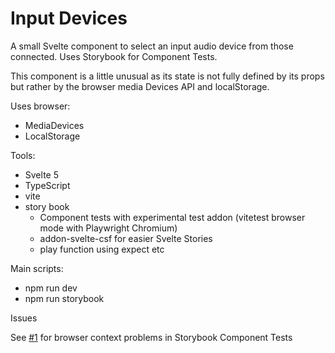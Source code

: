 # Input Devices

A small Svelte component to select an input audio device from those connected. Uses Storybook for Component Tests.

This component is a little unusual as its state is not fully defined by its props but rather by the browser media Devices API and localStorage.

Uses browser:

- MediaDevices
- LocalStorage

Tools:

- Svelte 5
- TypeScript
- vite
- story book
  - Component tests with experimental test addon (vitetest browser mode with Playwright Chromium)
  - addon-svelte-csf for easier Svelte Stories
  - play function using expect etc

Main scripts:

- npm run dev
- npm run storybook

Issues

See [#1](https://github.com/SteveALee/input-devices/issues/1) for browser context problems in Storybook Component Tests
